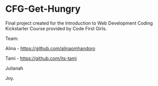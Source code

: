 # CFG-Get-Hungry



Final project created for the Introduction to Web Development Coding Kickstarter Course provided by Code First Girls.

Team:

Alina - https://github.com/alinaomhandoro

Tami - https://github.com/its-tami

Julianah

Joy.
